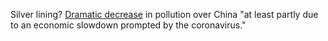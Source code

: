 Silver lining? <a href="https://www.bbc.com/news/world-asia-51691967">Dramatic decrease</a> in pollution over China "at least partly due to an economic slowdown prompted by the coronavirus."
